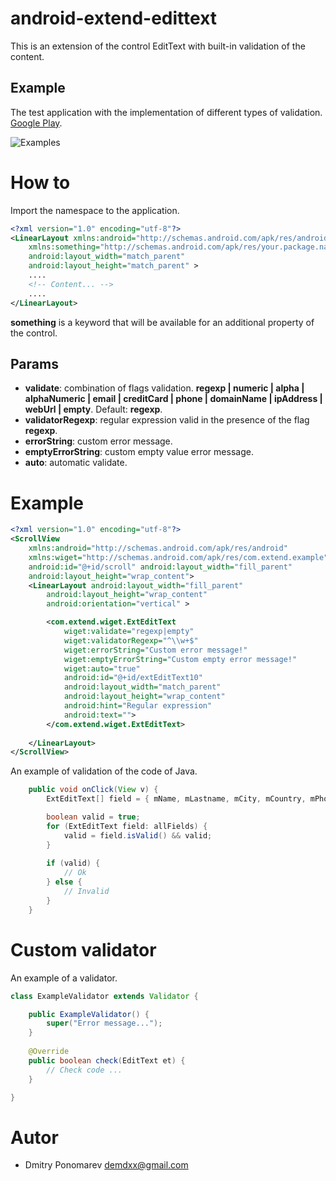 android-extend-edittext
=======================

This is an extension of the control EditText with built-in validation of the content.

Example
-------

The test application with the implementation of different types of validation.
[Google Play](https://play.google.com/store/apps/details?id=com.extend.example).

![Examples](http://lh4.ggpht.com/zJ4KpsN1adE_adMkQ2-axJZKO8rOv9hRoMppPWAiHwmh0flJ_v3BqIMDhawf-sK7MMbX)

How to
======

Import the namespace to the application.

```xml
<?xml version="1.0" encoding="utf-8"?>
<LinearLayout xmlns:android="http://schemas.android.com/apk/res/android"
    xmlns:something="http://schemas.android.com/apk/res/your.package.name"
    android:layout_width="match_parent"
    android:layout_height="match_parent" >
    ....
    <!-- Content... -->
    ....
</LinearLayout>
```

**something** is a keyword that will be available for an additional property of the control.

Params
------

- **validate**: combination of flags validation. **regexp | numeric | alpha | alphaNumeric | email | creditCard | phone | domainName | ipAddress | webUrl | empty**. Default: **regexp**.
- **validatorRegexp**: regular expression valid in the presence of the flag **regexp**.
- **errorString**: custom error message.
- **emptyErrorString**: custom empty value error message.
- **auto**: automatic validate.

Example
=======

```xml
<?xml version="1.0" encoding="utf-8"?>
<ScrollView
    xmlns:android="http://schemas.android.com/apk/res/android"
    xmlns:wiget="http://schemas.android.com/apk/res/com.extend.example"
    android:id="@+id/scroll" android:layout_width="fill_parent"
    android:layout_height="wrap_content">
	<LinearLayout android:layout_width="fill_parent"
	    android:layout_height="wrap_content"
	    android:orientation="vertical" >

	    <com.extend.wiget.ExtEditText
	        wiget:validate="regexp|empty"
	        wiget:validatorRegexp="^\\w+$"
	        wiget:errorString="Custom error message!"
	        wiget:emptyErrorString="Custom empty error message!"
	        wiget:auto="true"
	        android:id="@+id/extEditText10"
	        android:layout_width="match_parent"
	        android:layout_height="wrap_content"
	        android:hint="Regular expression"
	        android:text="">
	    </com.extend.wiget.ExtEditText>
	
	</LinearLayout>
</ScrollView>
```

An example of validation of the code of Java.

```java
	public void onClick(View v) {
		ExtEditText[] field	= { mName, mLastname, mCity, mCountry, mPhone };

		boolean valid = true;
		for (ExtEditText field: allFields) {
			valid = field.isValid() && valid;
		}
		
		if (valid) {
			// Ok
		} else {
			// Invalid
		}
	}
```

Custom validator
================

An example of a validator.

```java
class ExampleValidator extends Validator {

	public ExampleValidator() {
		super("Error message...");
	}
	
	@Override
	public boolean check(EditText et) {
		// Check code ...
	}

}
```

Autor
=====

 * Dmitry Ponomarev <demdxx@gmail.com>



